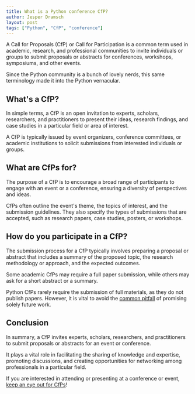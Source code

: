```yaml
---
title: What is a Python conference CfP?
author: Jesper Dramsch
layout: post
tags: ["Python", "CfP", "conference"]
---
```


A Call for Proposals (CfP) or Call for Participation is a common term used in academic, research, and professional communities to invite individuals or groups to submit proposals or abstracts for conferences, workshops, symposiums, and other events.

Since the Python community is a bunch of lovely nerds, this same terminology made it into the Python vernacular.

## What's a CfP?
In simple terms, a CfP is an open invitation to experts, scholars, researchers, and practitioners to present their ideas, research findings, and case studies in a particular field or area of interest. 

A CfP is typically issued by event organizers, conference committees, or academic institutions to solicit submissions from interested individuals or groups.

## What are CfPs for?
The purpose of a CfP is to encourage a broad range of participants to engage with an event or a conference, ensuring a diversity of perspectives and ideas. 

CfPs often outline the event's theme, the topics of interest, and the submission guidelines. They also specify the types of submissions that are accepted, such as research papers, case studies, posters, or workshops.

## How do you participate in a CfP?
The submission process for a CfP typically involves preparing a proposal or abstract that includes a summary of the proposed topic, the research methodology or approach, and the expected outcomes. 

Some academic CfPs may require a full paper submission, while others may ask for a short abstract or a summary. 

Python CfPs rarely require the submission of full materials, as they do not publish papers. However, it is vital to avoid the [common pitfall](/resources/common-pitfalls/) of promising solely future work.

## Conclusion

In summary, a CfP invites experts, scholars, researchers, and practitioners to submit proposals or abstracts for an event or conference. 

It plays a vital role in facilitating the sharing of knowledge and expertise, promoting discussions, and creating opportunities for networking among professionals in a particular field. 

If you are interested in attending or presenting at a conference or event, [keep an eye out for CfPs](https://pythondeadlin.es)!
